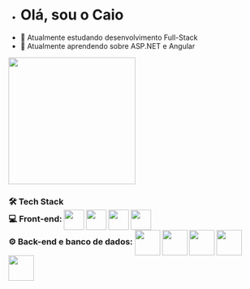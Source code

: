 - <h1> Olá, sou o Caio
- 👀 Atualmente estudando desenvolvimento Full-Stack
- 🌱 Atualmente aprendendo sobre ASP.NET e Angular

<div style ="display:inline_block">
      <img height= "250em"  src = "https://github-readme-stats.vercel.app/api?username=Caiopsilvsa"> 
</div> 

<div style ="display:inline_block"> 
   <h3> 🛠 Tech Stack
 <div>
       💻  Front-end:
       <img align ="center" height = "40em" src="https://cdn.jsdelivr.net/gh/devicons/devicon/icons/angularjs/angularjs-plain.svg"/>  
       <img align ="center"height="40cm" src="https://cdn.jsdelivr.net/gh/devicons/devicon/icons/react/react-original.svg" />
       <img align ="center" height = "40em" src="https://img.icons8.com/color/48/000000/javascript--v1.png"/>   
       <img align ="center" height = "40em" src="https://img.icons8.com/color/48/000000/typescript.png"/>   
  </div>      
         
  <div>
       ⚙️  Back-end e banco de dados:
        <img align ="center"height="50cm" src="https://cdn.jsdelivr.net/gh/devicons/devicon/icons/dotnetcore/dotnetcore-original.svg" />
        <img align ="center"height="50cm" src="https://cdn.jsdelivr.net/gh/devicons/devicon/icons/csharp/csharp-original.svg" />
        <img align ="center"height="50cm" src="https://cdn.jsdelivr.net/gh/devicons/devicon/icons/nodejs/nodejs-original.svg" />
        <img align ="center"height="50cm" src="https://cdn.jsdelivr.net/gh/devicons/devicon/icons/microsoftsqlserver/microsoftsqlserver-plain-wordmark.svg" />
        <img align ="center"height="50cm" src="https://cdn.jsdelivr.net/gh/devicons/devicon/icons/mysql/mysql-original-wordmark.svg" />
  </div>             
  
      
  
  
</div> 
